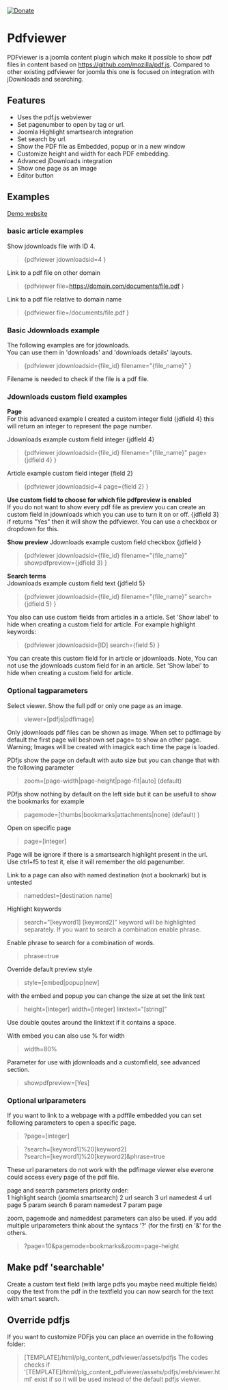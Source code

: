 [![Donate](https://img.shields.io/badge/Donate-PayPal-green.svg)](https://www.paypal.com/donate/?business=SAT23GPU7F6AS&no_recurring=1&currency_code=EUR)

# Pdfviewer
PDFviewer is a joomla content plugin which make it possible to show pdf files in content based on https://github.com/mozilla/pdf.js.
Compared to other existing pdfviewer for joomla this one is focused on integration with jDownloads and searching.

## Features

- Uses the pdf.js webviewer
- Set pagenumber to open by tag or url.
- Joomla Highlight smartsearch integration
- Set search by url.
- Show the PDF file as Embedded, popup or in a new window
- Customize height and width for each PDF embedding.
- Advanced jDownloads integration
- Show one page as an image
- Editor button


## Examples

[Demo website](https://marijqg132.132.axc.nl/demo/)

### basic article examples

Show jdownloads file with ID 4.  
>{pdfviewer jdownloadsid=4 }

Link to a pdf file on other domain 
>{pdfviewer file=https://domain.com/documents/file.pdf }  

Link to a pdf file relative to domain name 
>{pdfviewer file=/documents/file.pdf }  


### Basic Jdownloads example

The following examples are for jdownloads.  
You can use them in &#39;downloads&#39; and &#39;downloads details&#39; layouts.

>{pdfviewer jdownloadsid={file\_id} filename="{file\_name}" }
    
Filename is needed to check if the file is a pdf file.

### Jdownloads custom field examples

**Page**  
For this advanced example I created a custom integer field {jdfield 4} this will return an integer to represent the page number. 

Jdownloads example custom field integer {jdfield 4}  
>{pdfviewer jdownloadsid={file\_id} filename="{file\_name}" page={jdfield 4} }

Article example custom field integer {field 2}  
>{pdfviewer jdownloadsid=4 page={field 2} } 

**Use custom field to choose for which file pdfpreview is enabled**  
If you do not want to show every pdf file as preview you can create an custom field in jdownloads which you can use to turn it on or off.
{jdfield 3} if returns &quot;Yes&quot; then it will show the pdfviewer. You can use a checkbox or dropdown for this.

**Show preview**
Jdownloads example custom field checkbox {jdfield }  
>{pdfviewer jdownloadsid={file\_id} filename="{file\_name}" showpdfpreview={jdfield 3} }

**Search terms**  
Jdownloads example custom field text {jdfield 5}  
>{pdfviewer jdownloadsid={file\_id} filename="{file\_name}" search={jdfield 5} }

You also can use custom fields from articles in a article. Set 'Show label' to hide when creating a custom field for article. For example highlight keywords:
>{pdfviewer jdownloadsid=[ID] search={field 5} }

You can create this custom field for in article or jdownloads. Note, You can not use the jdownloads custom field for in an article. Set 'Show label' to hide when creating a custom field for article. 

### Optional tagparameters

Select viewer. Show the full pdf or only one page as an image.
>viewer=[pdfjs|pdfimage]

Only jdownloads pdf files can be shown as image. When set to pdfimage by default the first page will beshown set page= to show an other page. Warning; Images will be created with imagick each time the page is loaded. 

PDfjs show the page on default with auto size but you can change that with the following parameter
>zoom=[page-width|page-height|page-fit|auto] (default) 

PDfjs show nothing by default on the left side but it can be usefull to show the bookmarks for example
>pagemode=[thumbs|bookmarks|attachments|none] (default) )

Open on specific page
>page=[integer]

Page will be ignore if there is a smartsearch highlight present in the url.  
Use ctrl+f5 to test it, else it will remember the old pagenumber.

Link to a page can also with named destination (not a bookmark) but is untested
>nameddest=[destination name]

Highlight keywords
>search="[keyword1] [keyword2]" 
keyword will be highlighted separately. If you want to search a combination enable phrase.

Enable phrase to search for a combination of words.
>phrase=true 

Override default preview style  
>style=[embed|popup|new]

with the embed and popup you can change the size at set the link text
>height=[integer] width=[integer] linktext="[string]"

Use double qoutes around the linktext if it contains a space.

With embed you can also use % for width
>width=80%
  
Parameter for use with jdownloads and a customfield, see advanced section.  
>showpdfpreview=[Yes]  
  
### Optional urlparameters  
  
If you want to link to a webpage with a pdffile embedded you can set following parameters to open a specific page.  
  
>?page=[integer]  
  
>?search=[keyword1]%20[keyword2]  
>?search=[keyword1]%20[keyword2]&phrase=true
  
These url parameters do not work with the pdfimage viewer else everone could access every page of the pdf file.  

page and search parameters priority order:  
1 highlight search (joomla smartsearch)
2 url search
3 url namedest
4 url page 
5 param search
6 param namedest
7 param page	 
				
zoom, pagemode and nameddest parameters can also be used. if you add multiple urlparameters think about the syntacs '?' (for the first) en '&' for the others.
>?page=10&pagemode=bookmarks&zoom=page-height
				
  
## Make pdf 'searchable'
Create a custom text field (with large pdfs you maybe need multiple fields) copy the text from the pdf in the textfield you can now search for the text with smart search.

## Override pdfjs

If you want to customize PDFjs you can place an override in the following folder:
>[TEMPLATE]/html/plg_content_pdfviewer/assets/pdfjs
The codes checks if  '[TEMPLATE]/html/plg_content_pdfviewer/assets/pdfjs/web/viewer.html' exist if so it will be used instead of the default pdfjs viewer.
